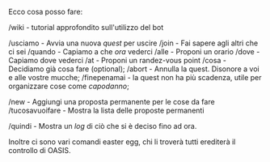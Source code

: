 Ecco cosa posso fare:

/wiki \- tutorial approfondito sull'utilizzo del bot

/usciamo \- Avvia una nuova *quest* per uscire
/join \- Fai sapere agli altri che ci sei
/quando \- Capiamo a che *ora* vederci
/alle \- Proponi un orario
/dove \- Capiamo dove vederci
/at \- Proponi un randez\-vous point
/cosa \- Decidiamo già cosa fare \(optional\);
/abort \- Annulla la quest\. Disonore a voi e alle vostre mucche;
/finepenamai \- la quest non ha più scadenza, utile per organizzare cose come *_capodanno_*;

/new \- Aggiungi una proposta permanente per le cose da fare
/tucosavuoifare \- Mostra la lista delle proposte permanenti

/quindi \- Mostra un *log* di ciò che si è deciso fino ad ora\.

Inoltre ci sono vari comandi easter egg, chi li troverà tutti erediterà il controllo di OASIS\.